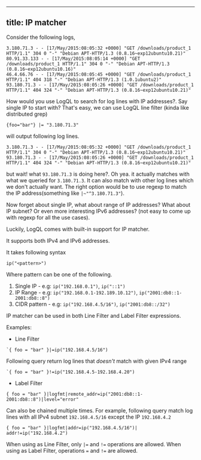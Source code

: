 ----
title: IP matcher
----

Consider the following logs,

```
3.180.71.3 - - [17/May/2015:08:05:32 +0000] "GET /downloads/product_1 HTTP/1.1" 304 0 "-" "Debian APT-HTTP/1.3 (0.8.16~exp12ubuntu10.21)"
80.91.33.133 - - [17/May/2015:08:05:14 +0000] "GET /downloads/product_1 HTTP/1.1" 304 0 "-" "Debian APT-HTTP/1.3 (0.8.16~exp12ubuntu10.16)"
46.4.66.76 - - [17/May/2015:08:05:45 +0000] "GET /downloads/product_1 HTTP/1.1" 404 318 "-" "Debian APT-HTTP/1.3 (1.0.1ubuntu2)"
93.180.71.3 - - [17/May/2015:08:05:26 +0000] "GET /downloads/product_1 HTTP/1.1" 404 324 "-" "Debian APT-HTTP/1.3 (0.8.16~exp12ubuntu10.21)"
```

How would you use LogQL to search for log lines with IP addresses?. Say single IP to start with? That's easy, we can use LogQL line filter (kinda like distributed grep)

```logql
{foo="bar"} |= "3.180.71.3"
```

will output following log lines.

```
3.180.71.3 - - [17/May/2015:08:05:32 +0000] "GET /downloads/product_1 HTTP/1.1" 304 0 "-" "Debian APT-HTTP/1.3 (0.8.16~exp12ubuntu10.21)"
93.180.71.3 - - [17/May/2015:08:05:26 +0000] "GET /downloads/product_1 HTTP/1.1" 404 324 "-" "Debian APT-HTTP/1.3 (0.8.16~exp12ubuntu10.21)"
```

but wait! what `93.180.71.3` is doing here?. Oh yea. it actually matches with what we queried for `3.180.71.3`. It can also match with other log lines which we don't actually want. The right option would be to use regexp to match the IP address(something like `|~"^3.180.71.3"`).

Now forget about single IP, what about range of IP addresses? What about IP subnet? Or even more interesting IPv6 addresses? (not easy to come up with regexp for all the use cases).

Luckily, LogQL comes with built-in support for IP matcher.

It supports both IPv4 and IPv6 addresses.

It takes following syntax

```
ip("<pattern>")
```

Where pattern can be one of the following.

1. Single IP - e.g: `ip("192.168.0.1")`, `ip("::1")`
2. IP Range - e.g: `ip("192.168.0.1-192.189.10.12")`, `ip("2001:db8::1-2001:db8::8")`
3. CIDR pattern - e.g: `ip("192.168.4.5/16")`, `ip("2001:db8::/32")`

IP matcher can be used in both Line Filter and Label Filter expressions.

Examples:
- Line Filter

```logql
`{ foo = "bar" }|=ip("192.168.4.5/16")
```

Following query return log lines that *doesn't* match with given IPv4 range

```logql
`{ foo = "bar" }!=ip("192.168.4.5-192.168.4.20")
```

- Label Filter

```logql
{ foo = "bar" }|logfmt|remote_addr=ip("2001:db8::1-2001:db8::8")|level="error"
```

Can also be chained multiple times. For example, following query match log lines with all IPv4 subnet `192.168.4.5/16` except the IP `192.168.4.2`

```logql
{ foo = "bar" }|logfmt|addr=ip("192.168.4.5/16")| addr!=ip("192.168.4.2")
```

When using as Line Filter, only `|=` and `!=` operations are allowed. When using as Label Filter, operations `=` and `!=` are allowed.
